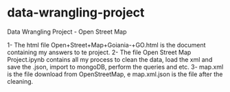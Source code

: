 # data-wrangling-project

Data Wrangling Project - Open Street Map

1- The html file Open+Street+Map+Goiania-+GO.html is the document containing my answers to te project.
2- The file Open Street Map Project.ipynb contains all my process to clean the data, load the xml and save the .json, 
import to mongoDB, perform the queries and etc.
3- map.xml is the file download from OpenStreetMap, e map.xml.json is the file after the cleaning.



